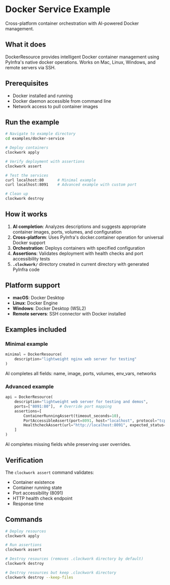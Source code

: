 # Docker Service Example

Cross-platform container orchestration with AI-powered Docker management.

## What it does

DockerResource provides intelligent Docker container management using PyInfra's native docker operations. Works on Mac, Linux, Windows, and remote servers via SSH.

## Prerequisites

- Docker installed and running
- Docker daemon accessible from command line
- Network access to pull container images

## Run the example

```bash
# Navigate to example directory
cd examples/docker-service

# Deploy containers
clockwork apply

# Verify deployment with assertions
clockwork assert

# Test the services
curl localhost:80      # Minimal example
curl localhost:8091    # Advanced example with custom port

# Clean up
clockwork destroy
```

## How it works

1. **AI completion**: Analyzes descriptions and suggests appropriate container images, ports, volumes, and configuration
2. **Cross-platform**: Uses PyInfra's docker.container operation for universal Docker support
3. **Orchestration**: Deploys containers with specified configuration
4. **Assertions**: Validates deployment with health checks and port accessibility tests
5. **`.clockwork/`** directory created in current directory with generated PyInfra code

## Platform support

- **macOS**: Docker Desktop
- **Linux**: Docker Engine
- **Windows**: Docker Desktop (WSL2)
- **Remote servers**: SSH connector with Docker installed

## Examples included

### Minimal example
```python
minimal = DockerResource(
    description="lightweight nginx web server for testing"
)
```

AI completes all fields: name, image, ports, volumes, env_vars, networks

### Advanced example
```python
api = DockerResource(
    description="lightweight web server for testing and demos",
    ports=["8091:80"],  # Override port mapping
    assertions=[
        ContainerRunningAssert(timeout_seconds=10),
        PortAccessibleAssert(port=8091, host="localhost", protocol="tcp"),
        HealthcheckAssert(url="http://localhost:8091", expected_status=200, timeout_seconds=5),
    ]
)
```

AI completes missing fields while preserving user overrides.

## Verification

The `clockwork assert` command validates:
- Container existence
- Container running state
- Port accessibility (8091)
- HTTP health check endpoint
- Response time

## Commands

```bash
# Deploy resources
clockwork apply

# Run assertions
clockwork assert

# Destroy resources (removes .clockwork directory by default)
clockwork destroy

# Destroy resources but keep .clockwork directory
clockwork destroy --keep-files
```
